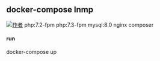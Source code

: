 ## docker-compose lnmp
[![作者](https://img.shields.io/badge/%E4%BD%9C%E8%80%85-M--finder-brightgreen.svg)](http://www.m-finder.com)
php:7.2-fpm 
php:7.3-fpm
mysql:8.0
nginx
composer


#### run
docker-compose up 